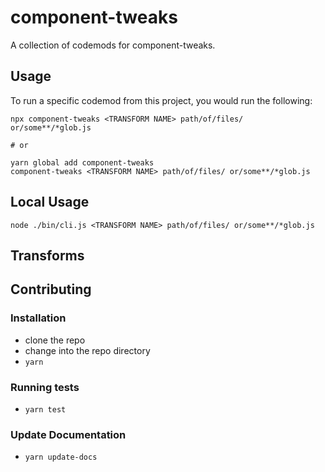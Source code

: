 # component-tweaks


A collection of codemods for component-tweaks.

## Usage

To run a specific codemod from this project, you would run the following:

```
npx component-tweaks <TRANSFORM NAME> path/of/files/ or/some**/*glob.js

# or

yarn global add component-tweaks
component-tweaks <TRANSFORM NAME> path/of/files/ or/some**/*glob.js
```

## Local Usage
```
node ./bin/cli.js <TRANSFORM NAME> path/of/files/ or/some**/*glob.js
```

## Transforms

<!--TRANSFORMS_START-->
<!--TRANSFORMS_END-->

## Contributing

### Installation

* clone the repo
* change into the repo directory
* `yarn`

### Running tests

* `yarn test`

### Update Documentation

* `yarn update-docs`